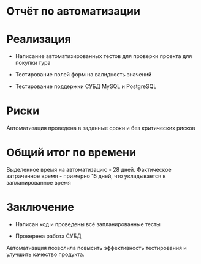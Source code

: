 # Отчёт по автоматизации

# Реализация

* Написание автоматизированных тестов для проверки проекта для покупки тура

* Тестирование полей форм на валидность значений

* Тестирование поддержки СУБД MySQL и PostgreSQL

# Риски

Автоматизация проведена в заданные сроки и без критических рисков

# Общий итог по времени

Выделенное время на автоматизацию - 28 дней. Фактическое затраченное время - примерно 15 дней, что укладывается в запланированное время

# Заключение

* Написан код и проведены всё запланированные тесты

* Проверена работа СУБД

Автоматизация позволила повысить эффективность тестирования и улучшить качество продукта.